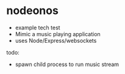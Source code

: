 # nodeonos

- example tech test
- Mimic a music playing application
- uses Node/Express/websockets


todo:
- spawn child process to run music stream